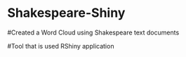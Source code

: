 # Shakespeare-Shiny

#Created a Word Cloud using Shakespeare text documents 

#Tool that is used RShiny application
